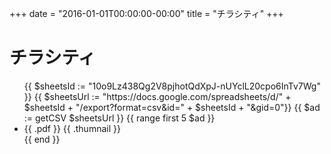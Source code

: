 +++
date = "2016-01-01T00:00:00-00:00"
title = "チラシティ"
+++
# チラシティ

<ul>
  {{ $sheetsId := "10o9Lz438Qg2V8pjhotQdXpJ-nUYclL20cpo6InTv7Wg" }}
  {{ $sheetsUrl := "https://docs.google.com/spreadsheets/d/" + $sheetsId +  "/export?format=csv&id=" + $sheetsId + "&gid=0"}}
  {{ $ad := getCSV $sheetsUrl }}
  {{ range first 5 $ad }}
      <li>{{ .pdf }} {{ .thumnail }} </li>
  {{ end }}
</ul>
